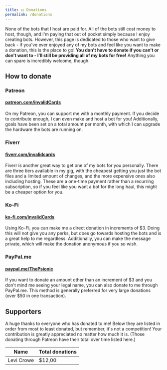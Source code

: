 ```yaml
---
title: 💵 Donations
permalink: /donations
---
```


None of the bots that I host are paid for. All of the bots still cost money to host, though, and I'm paying that out of pocket simply because I enjoy creating bots. However, this page is dedicated to those who want to give back - if you've ever enjoyed any of my bots and feel like you want to make a donation, this is the place to go! **You don't have to donate if you can't or don't want to - I'll still be providing all of my bots for free!** Anything you can spare is incredibly welcome, though.

## How to donate
### Patreon
#### [patreon.com/invalidCards](https://patreon.com/invalidCards)
On my Patreon, you can support me with a monthly payment. If you decide to contribute enough, I can even make and host a bot for you! Additionally, goals have been set on a total amount per month, with which I can upgrade the hardware the bots are running on.

### Fiverr
#### [fiverr.com/invalidcards](https://fiverr.com/invalidcards)
Fiverr is another great way to get one of my bots for you personally. There are three tiers available in my gig, with the cheapest getting you just the bot files and a limited amount of changes, and the more expensive ones also including hosting. These are a one-time payment rather than a recurring subscription, so if you feel like you want a bot for the long haul, this might be a cheaper option for you.

### Ko-Fi
#### [ko-fi.com/invalidCards](https://ko-fi.com/invalidCards)
Using Ko-Fi, you can make me a direct donation in increments of $3. Doing this will not give you any perks, but does go towards hosting the bots and is a great help to me regardless. Additionally, you can make the message private, which will make the donation anonymous if you so wish.

### PayPal.me
#### [paypal.me/ThePsionic](https://paypal.me/ThePsionic)
If you want to donate an amount other than an increment of $3 and you don't mind me seeing your legal name, you can also donate to me through PayPal.me. This method is generally preferred for very large donations (over $50 in one transaction).

## Supporters
A huge thanks to everyone who has donated to me! Below they are listed in order from most to least donated, but remember, it's not a competition! Your contribution is greatly appreciated no matter how much it is. (Those donating through Patreon have their total over time listed here.)

Name       | Total donations
-----------|----------------
Levi Crowe | $12,00
